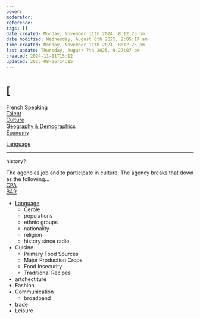 ```yaml
---
power: 
moderator: 
reference: 
tags: []
date created: Monday, November 11th 2024, 8:12:25 pm
date modified: Wednesday, August 6th 2025, 2:05:17 am
time created: Monday, November 11th 2024, 8:12:25 pm
last update: Thursday, August 7th 2025, 9:27:07 pm
created: 2024-11-11T15:12
updated: 2025-08-06T14:15
---
```

# [

[French Speaking](https://localhost/tiki-26.2/tiki-index.php?page=French-Speaking "French Speaking")  
[Talent](https://localhost/tiki-26.2/tiki-index.php?page=talent "talent")  
[Culture](https://localhost/tiki-26.2/tiki-index.php?page=Culture "Culture")  
[Geography & Demographics](https://localhost/tiki-26.2/tiki-editpage.php?page=Geography+%E2%89%A4REAL_AMP%E2%89%A5Demographics)  
[Economy](https://localhost/tiki-26.2/tiki-editpage.php?page=Economy)

  
[Language](https://localhost/tiki-26.2/tiki-index.php?page=Language "Language")

---

history?

  
The agencies job and to participate in culture. The agency breaks that down as the following...  
[CPA](https://localhost/tiki-26.2/tiki-editpage.php?page=CPA)  
[BAR](https://localhost/tiki-26.2/tiki-editpage.php?page=BAR)

- [Language](https://localhost/tiki-26.2/tiki-editpage.php?page=Language)
    - Cerole
    - populations
    - ethnic groups
    - nationality
    - religion
    - history since radio
- Cuisine
    - Primary Food Sources
    - Major Production Crops
    - Food Insecurity
    - Traditional Recipes
- artchectiture
- Fashion
- Communication
    - broadband
- trade
- Leisure